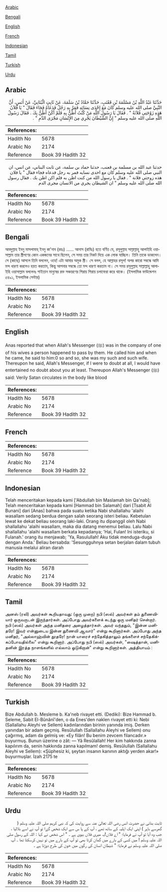 [Arabic](#arabic)

[Bengali](#bengali)

[English](#english)

[French](#french)

[Indonesian](#indonesian)

[Tamil](#tamil)

[Turkish](#turkish)

[Urdu](#urdu)

## Arabic


<div dir="rtl" lang="ar" style={{fontSize:'larger',backgroundColor:'#f8f9fa',padding:20}}>
حَدَّثَنَا عَبْدُ اللَّهِ بْنُ مَسْلَمَةَ بْنِ قَعْنَبٍ، حَدَّثَنَا حَمَّادُ بْنُ سَلَمَةَ، عَنْ ثَابِتٍ الْبُنَانِيِّ، عَنْ أَنَسٍ، أَنَّ النَّبِيَّ صلى الله عليه وسلم كَانَ مَعَ إِحْدَى نِسَائِهِ فَمَرَّ بِهِ رَجُلٌ فَدَعَاهُ فَجَاءَ فَقَالَ ‏"‏ يَا فُلاَنُ هَذِهِ زَوْجَتِي فُلاَنَةُ ‏"‏ ‏.‏ فَقَالَ يَا رَسُولَ اللَّهِ مَنْ كُنْتُ أَظُنُّ بِهِ فَلَمْ أَكُنْ أَظُنُّ بِكَ ‏.‏ فَقَالَ رَسُولُ اللَّهِ صلى الله عليه وسلم ‏"‏ إِنَّ الشَّيْطَانَ يَجْرِي مِنَ الإِنْسَانِ مَجْرَى الدَّمِ ‏"‏ ‏.‏
</div>
<div style={{backgroundColor:'#f8f9fa',padding:20, marginBottom: 10}}><table> <thead> <tr> <th>References:</th> <th></th> </tr> </thead> <tbody><tr><td>Hadith No</td><td>5678</td></tr><tr><td>Arabic No</td><td>2174</td></tr><tr><td>Reference</td><td>Book 39 Hadith 32</td></tr></tbody></table></div>


<div dir="rtl" lang="ar" style={{fontSize:'larger',backgroundColor:'#f8f9fa',padding:20}}>
حدثنا عبد الله بن مسلمة بن قعنب، حدثنا حماد بن سلمة، عن ثابت البناني، عن انس، ان النبي صلى الله عليه وسلم كان مع احدى نسايه فمر به رجل فدعاه فجاء فقال " يا فلان هذه زوجتي فلانة " . فقال يا رسول الله من كنت اظن به فلم اكن اظن بك . فقال رسول الله صلى الله عليه وسلم " ان الشيطان يجري من الانسان مجرى الدم
</div>
<div style={{backgroundColor:'#f8f9fa',padding:20, marginBottom: 10}}><table> <thead> <tr> <th>References:</th> <th></th> </tr> </thead> <tbody><tr><td>Hadith No</td><td>5678</td></tr><tr><td>Arabic No</td><td>2174</td></tr><tr><td>Reference</td><td>Book 39 Hadith 32</td></tr></tbody></table></div>

## Bengali


<div dir="ltr" lang="bn" style={{fontSize:'larger',backgroundColor:'#f8f9fa',padding:20}}>
আবদুল্লাহ ইবনু মাসলামাহ্ ইবনু কা'নাব (রহঃ) ...... আনাস (রাযিঃ) হতে বর্ণিত যে, রসূলুল্লাহ সাল্লাল্লাহু আলাইহি ওয়াসাল্লাম তার স্ত্রীগণের কোন একজনের সাথে ছিলেন, সে সময় তার নিকট দিয়ে এক লোক যাচ্ছিল। তিনি তাকে ডাকলেন। সে (কাছে) আসলে তিনি বললেন, ওহে! এটা আমার অমুক স্ত্রী। সে বলল, হে আল্লাহর রসূল! অপর কারো সম্বন্ধে আমি মন্দ ধারণা করলেও হয়ত করতাম, কিন্তু আপনার সম্বন্ধে তো মন্দ ধারণা করতাম না। সে সময় রসূলুল্লাহ সাল্লাল্লাহু আলাইহি ওয়াসাল্লাম বললেনঃ শাইতান মানুষের রক্ত সঞ্চারণের শিরায় শিরায় চলাফেরা করে থাকে। (ইসলামিক ফাউন্ডেশন ৫৪৯১, ইসলামিক সেন্টার)
</div>
<div style={{backgroundColor:'#f8f9fa',padding:20, marginBottom: 10}}><table> <thead> <tr> <th>References:</th> <th></th> </tr> </thead> <tbody><tr><td>Hadith No</td><td>5678</td></tr><tr><td>Arabic No</td><td>2174</td></tr><tr><td>Reference</td><td>Book 39 Hadith 32</td></tr></tbody></table></div>

## English


<div dir="ltr" lang="en" style={{fontSize:'larger',backgroundColor:'#f8f9fa',padding:20}}>
Anas reported that when Allah's Messenger (ﷺ) was in the company of one of his wives a person happened to pass by them. He called him and when he came, he said to him:0 so and so, she was my such and such wife. Thereupon he said, Allah's Messenger, if I were to doubt at all, I would have entertained no doubt about you at least. Thereupon Allah's Messenger (ﷺ) said: Verily Satan circulates in the body like blood
</div>
<div style={{backgroundColor:'#f8f9fa',padding:20, marginBottom: 10}}><table> <thead> <tr> <th>References:</th> <th></th> </tr> </thead> <tbody><tr><td>Hadith No</td><td>5678</td></tr><tr><td>Arabic No</td><td>2174</td></tr><tr><td>Reference</td><td>Book 39 Hadith 32</td></tr></tbody></table></div>

## French


<div dir="ltr" lang="fr" style={{fontSize:'larger',backgroundColor:'#f8f9fa',padding:20}}>

</div>
<div style={{backgroundColor:'#f8f9fa',padding:20, marginBottom: 10}}><table> <thead> <tr> <th>References:</th> <th></th> </tr> </thead> <tbody><tr><td>Hadith No</td><td>5678</td></tr><tr><td>Arabic No</td><td>2174</td></tr><tr><td>Reference</td><td>Book 39 Hadith 32</td></tr></tbody></table></div>

## Indonesian


<div dir="ltr" lang="id" style={{fontSize:'larger',backgroundColor:'#f8f9fa',padding:20}}>
Telah menceritakan kepada kami ['Abdullah bin Maslamah bin Qa'nab]; Telah menceritakan kepada kami [Hammad bin Salamah] dari [Tsabit Al Bunani] dari [Anas] bahwa pada suatu ketika Nabi shallallahu 'alaihi wasallam sedang berdua dengan salah seorang isteri beliau. Kebetulan lewat ke dekat beliau seorang laki-laki. Orang itu dipanggil oleh Nabi shallallahu 'alaihi wasallam, maka dia datang menemui beliau. Lalu Nabi shallallahu 'alaihi wasallam berkata kepadanya; 'Hai, Fulan! Ini isteriku, si Fulanah.' orang itu menjawab; 'Ya, Rasulullah! Aku tidak menduga-duga dengan Anda.' Beliau bersabda: 'Sesungguhnya setan berjalan dalam tubuh manusia melalui aliran darah
</div>
<div style={{backgroundColor:'#f8f9fa',padding:20, marginBottom: 10}}><table> <thead> <tr> <th>References:</th> <th></th> </tr> </thead> <tbody><tr><td>Hadith No</td><td>5678</td></tr><tr><td>Arabic No</td><td>2174</td></tr><tr><td>Reference</td><td>Book 39 Hadith 32</td></tr></tbody></table></div>

## Tamil


<div dir="ltr" lang="ta" style={{fontSize:'larger',backgroundColor:'#f8f9fa',padding:20}}>
அனஸ் (ரலி) அவர்கள் கூறியதாவது: (ஒரு முறை) நபி (ஸல்) அவர்கள் தம் துணைவியார் ஒருவருடன் இருந்தார்கள். அப்போது அவர்களைக் கடந்து ஒரு மனிதர் சென்றார். நபி (ஸல்) அவர்கள் அந்த மனிதரை அழைத்தார்கள். அவர் வந்ததும், "இன்ன மனிதரே! இவர் என்னுடைய இன்ன துணைவி ஆவார்" என்று கூறினார்கள். அப்போது அந்த மனிதர், "அல்லாஹ்வின் தூதரே! நான் யாரைச் சந்தேகித்தாலும் தங்களைச் சந்தேகிக்கப்போவதில்லை" என்று கூறினார். அப்போது நபி (ஸல்) அவர்கள், "ஷைத்தான், மனிதனின் இரத்த நாளங்களில் எல்லாம் ஓடுகிறான்" என்று கூறினார்கள். அத்தியாயம் :
</div>
<div style={{backgroundColor:'#f8f9fa',padding:20, marginBottom: 10}}><table> <thead> <tr> <th>References:</th> <th></th> </tr> </thead> <tbody><tr><td>Hadith No</td><td>5678</td></tr><tr><td>Arabic No</td><td>2174</td></tr><tr><td>Reference</td><td>Book 39 Hadith 32</td></tr></tbody></table></div>

## Turkish


<div dir="ltr" lang="tr" style={{fontSize:'larger',backgroundColor:'#f8f9fa',padding:20}}>
Bize Abdullah b. Mesleme b. Ka'neb rivayet etti. (Dediki): Bize Hammad b. Seleme, Sabit El-Bûnânî'den, o da Enes'den naklen rivayet etti ki: Nebi (Sallallahu Aleyhi ve Sellem) kadınlarından birinin yanında imiş. Derken yanından bir adam geçmiş. Resûlullah (Sallallahu Aleyhi ve Sellem) onu çağırmış, adam da gelmiş ve: «Ey filân! Bu benim zevcem filancadır.» buyurmuş. Bunun üzerine o zât: — Yâ Resûlallah! Her kim hakkında zanna kapılırım da, senin hakkında zanna kapılmam! demiş. Resûlullah (Sallallahu Aleyhi ve Sellem): «Şüphesiz ki, şeytan insanın kanının aktığı yerden akar!» buyurmuşlar. İzah 2175 te
</div>
<div style={{backgroundColor:'#f8f9fa',padding:20, marginBottom: 10}}><table> <thead> <tr> <th>References:</th> <th></th> </tr> </thead> <tbody><tr><td>Hadith No</td><td>5678</td></tr><tr><td>Arabic No</td><td>2174</td></tr><tr><td>Reference</td><td>Book 39 Hadith 32</td></tr></tbody></table></div>

## Urdu


<div dir="rtl" lang="ur" style={{fontSize:'larger',backgroundColor:'#f8f9fa',padding:20}}>
ثابت بنانی نے حضرت انس رضی اللہ تعالیٰ عنہ سے روایت کی کہ نبی کریم صلی اللہ علیہ وسلم ( گھرسے باہر ) اپنی ایک اہلیہ کے ساتھ تھے ، آپ کے پا س سے ایک شخص گزرا تو آپ نے اسے بلالیا ، جب وہ آیا تو آپ نے فرمایا؛ " اے فلاں!یہ میری فلاں بیوی ہے ۔ " اس شخص نے کہا : اللہ کے رسول صلی اللہ علیہ وسلم ! میں کسی کے بارے میں گمان کرتا بھی تو آپ کے بارے میں تو نہیں کرسکتا تھا ۔ آپ صلی اللہ علیہ وسلم نے فرمایا؛ " شیطان انسان کی رگوں میں خون کی طرح دوڑتا ہے ۔
</div>
<div style={{backgroundColor:'#f8f9fa',padding:20, marginBottom: 10}}><table> <thead> <tr> <th>References:</th> <th></th> </tr> </thead> <tbody><tr><td>Hadith No</td><td>5678</td></tr><tr><td>Arabic No</td><td>2174</td></tr><tr><td>Reference</td><td>Book 39 Hadith 32</td></tr></tbody></table></div>